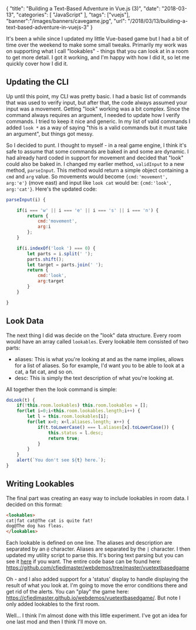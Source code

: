 {
	"title": "Building a Text-Based Adventure in Vue.js (3)",
	"date": "2018-03-13",
	"categories": [
		"JavaScript"
	],
	"tags": ["vuejs"],
	"banner":"/images/banners/cavegame.jpg",
	"url": "/2018/03/13/building-a-text-based-adventure-in-vuejs-3"
}

It's been a while since I updated my little Vue-based game but I had a bit of time over the weekend to make some small tweaks. Primarily my work was on supporting what I call "lookables" - things that you can look at in a room to get more detail. I got it working, and I'm happy with how I did it, so let me quickly cover how I did it.

Updating the CLI
---

Up until this point, my CLI was pretty basic. I had a basic list of commands that was used to verify input, but after that, the code always assumed your input was a movement. Getting "look" working was a bit complex. Since the command always requires an argument, I needed to update how I verify commands. I tried to keep it nice and generic. In my list of valid commands I added `look *` as a way of saying "this is a valid commands but it must take an argument", but things got messy. 

So I decided to punt. I thought to myself - in a real game engine, I think it's safe to assume that some commands are baked in and some are dynamic. I had already hard coded in support for movement and decided that "look" could also be baked in. I changed my earlier method, `validInput` to a new method, `parseInput`. This method would return a simple object containing a `cmd` and `arg` value. So movements would become `{cmd:'movement', arg:'e'}` (move east) and input like `look cat` would be: `{cmd:'look', arg:'cat'}`. Here's the updated code:

```js
parseInput(i) {

	if(i === 'w' || i === 'e' || i === 's' || i === 'n') {
		return {
			cmd:'movement',
			arg:i
		};
	}

	if(i.indexOf('look ') === 0) {
		let parts = i.split(' ');
		parts.shift();
		let target = parts.join(' ');
		return {
			cmd:'look',
			arg:target
		}
	}

}
```

Look Data
---

The next thing I did was decide on the "look" data structure. Every room would have an array called `lookables`. Every lookable item consisted of two parts:

* aliases: This is what you're looking at and as the name implies, allows for a list of aliases. So for example, I'd want you to be able to look at a cat, a fat cat, and so on.
* desc: This is simply the text description of what you're looking at.

All together then the look command is simple:

```js
doLook(t) {
	if(!this.room.lookables) this.room.lookables = [];
	for(let i=0;i<this.room.lookables.length;i++) {
		let l = this.room.lookables[i];
		for(let x=0; x<l.aliases.length; x++) {
			if(t.toLowerCase() === l.aliases[x].toLowerCase()) {
				this.status = l.desc;
				return true;
			}
		}
	}
	alert(`You don't see ${t} here.`);
}
```

Writing Lookables
---

The final part was creating an easy way to include lookables in room data. I decided on this format:

```html
<lookables>
cat|fat cat@The cat is quite fat!
dog@The dog has fleas.
</lookables>
```

Each lookable is defined on one line. The aliases and description are separated by an `@` character. Aliases are separated by the `|` character. I then updated my utility script to parse this. It's boring text parsing but you can see it [here](https://github.com/cfjedimaster/webdemos/blob/master/vuetextbasedgame/util.js) if you want. The entire code base can be found here: https://github.com/cfjedimaster/webdemos/tree/master/vuetextbasedgame

Oh - and I also added support for a 'status' display to handle displaying the result of what you look at. I'm going to move the error conditions there and get rid of the alerts. You can "play" the game here: https://cfjedimaster.github.io/webdemos/vuetextbasedgame/. But note I only added lookables to the first room.

Well... I think I'm almost done with this little experiment. I've got an idea for one last mod and then I think I'll move on. 